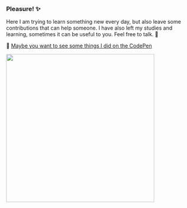 ### Pleasure! ✨

Here I am trying to learn something new every day, but also leave some contributions that can help someone. I have also left my studies and learning, sometimes it can be useful to you. Feel free to talk.
👋

🔭 <a href="https://codepen.io/devtbraga">Maybe you want to see some things I did on the CodePen</a>

<img width="400px" align="left" src="https://github-readme-stats.vercel.app/api/top-langs/?username=devtbraga&hide=html&layout=compact&theme=buefy" />


<!--
### Hi there 👋
**devtbraga/devtbraga** is a ✨ _special_ ✨ repository because its `README.md` (this file) appears on your GitHub profile.

Here are some ideas to get you started:

- 🔭 I’m currently working on ...
- 🌱 I’m currently learning ...
- 👯 I’m looking to collaborate on ...
- 🤔 I’m looking for help with ...
- 💬 Ask me about ...
- 📫 How to reach me: ...
- 😄 Pronouns: ...
- ⚡ Fun fact: ...
-->
